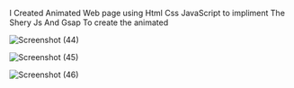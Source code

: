 I Created Animated Web page using Html Css JavaScript to impliment The Shery Js And Gsap To create the animated

![Screenshot (44)](https://github.com/angad9/Landing-Page-Responsive/assets/73772102/b966c3e9-1618-44e6-b87e-69aa8f77ab17)


![Screenshot (45)](https://github.com/angad9/Landing-Page-Responsive/assets/73772102/e4e86d34-e3ff-4191-9446-cc19ede6092b)


![Screenshot (46)](https://github.com/angad9/Landing-Page-Responsive/assets/73772102/475b223a-d7ee-498d-9d5d-1a7f6c9d3c17)

